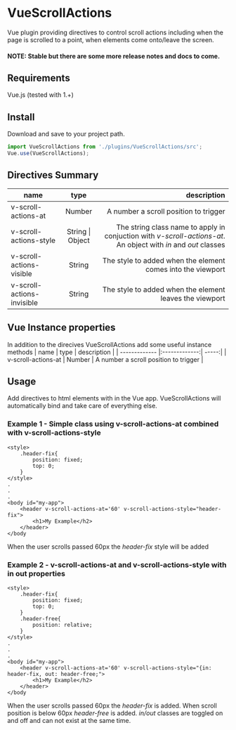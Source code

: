 # VueScrollActions
Vue plugin providing directives to control scroll actions including when the page is scrolled to a point, when elements come onto/leave the screen.

#### NOTE: Stable but there are some more release notes and docs to come.

## Requirements
Vue.js (tested with 1.+)

## Install
Download and save to your project path.

```javascript
import VueScrollActions from './plugins/VueScrollActions/src';
Vue.use(VueScrollActions);
```

## Directives Summary
| name        | type           | description  |
| ------------- |:-------------:| -----:|
| v-scroll-actions-at     | Number | A number a scroll position to trigger |
| v-scroll-actions-style      | String &#124; Object    | The string class name to apply in conjuction with *v-scroll-actions-at*. An object with *in* and *out* classes |
| v-scroll-actions-visible | String     |  The style to added when the element comes into the viewport |
| v-scroll-actions-invisible | String     |  The style to added when the element leaves the viewport |

## Vue Instance properties
In addition to the direcives VueScrollActions add some useful instance methods
| name        | type           | description  |
| ------------- |:-------------:| -----:|
| v-scroll-actions-at     | Number | A number a scroll position to trigger |


## Usage
Add directives to html elements with in the Vue app. VueScrollActions will automatically bind and take care of everything else.

### Example 1 - Simple class using v-scroll-actions-at combined with v-scroll-actions-style
```
<style>
    .header-fix{
        position: fixed;
        top: 0;
    }
</style>
.
.
.
<body id="my-app">
    <header v-scroll-actions-at='60' v-scroll-actions-style="header-fix">
        <h1>My Example</h2>
    </header>
</body
```
When the user scrolls passed 60px the *header-fix* style will be added

### Example 2 - v-scroll-actions-at and v-scroll-actions-style with in out properties
```
<style>
    .header-fix{
        position: fixed;
        top: 0;
    }
    .header-free{
        position: relative;
    }
</style>
.
.
.
<body id="my-app">
    <header v-scroll-actions-at='60' v-scroll-actions-style="{in: header-fix, out: header-free;">
        <h1>My Example</h2>
    </header>
</body
```
When the user scrolls passed 60px the *header-fix* is added. When scroll position is below 60px *header-free* is added. *in/out* classes are toggled on and off and can not exist at the same time.
